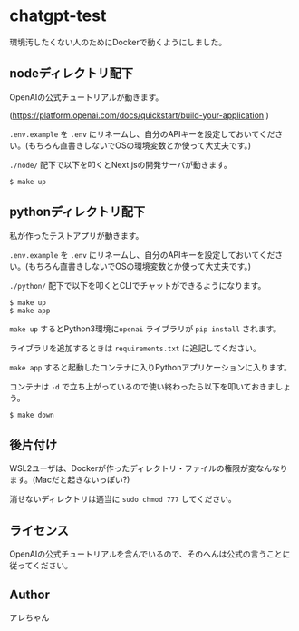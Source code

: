# chatgpt-test

環境汚したくない人のためにDockerで動くようにしました。

## nodeディレクトリ配下

OpenAIの公式チュートリアルが動きます。

(https://platform.openai.com/docs/quickstart/build-your-application )

`.env.example` を `.env` にリネームし、自分のAPIキーを設定しておいてください。(もちろん直書きしないでOSの環境変数とか使って大丈夫です。)

`./node/` 配下で以下を叩くとNext.jsの開発サーバが動きます。

```
$ make up
```

## pythonディレクトリ配下

私が作ったテストアプリが動きます。

`.env.example` を `.env` にリネームし、自分のAPIキーを設定しておいてください。(もちろん直書きしないでOSの環境変数とか使って大丈夫です。)

`./python/` 配下で以下を叩くとCLIでチャットができるようになります。

```
$ make up
$ make app
```

`make up` するとPython3環境に`openai` ライブラリが `pip install` されます。

ライブラリを追加するときは `requirements.txt` に追記してください。

`make app` すると起動したコンテナに入りPythonアプリケーションに入ります。

コンテナは `-d` で立ち上がっているので使い終わったら以下を叩いておきましょう。

```
$ make down
```

## 後片付け

WSL2ユーザは、Dockerが作ったディレクトリ・ファイルの権限が変なんなります。(Macだと起きないっぽい?)

消せないディレクトリは適当に `sudo chmod 777` してください。

## ライセンス

OpenAIの公式チュートリアルを含んでいるので、そのへんは公式の言うことに従ってください。

## Author

アレちゃん
